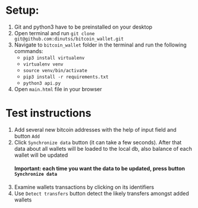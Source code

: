 # Setup:
1) Git and python3 have to be preinstalled on your desktop
2) Open terminal and run   ```git clone git@github.com:dinutss/bitcoin_wallet.git```
3) Navigate to ```bitcoin_wallet``` folder in the terminal and run the following commands:
    - ```pip3 install virtualenv```
    - ```virtualenv venv```
    - ```source venv/bin/activate```
    - ```pip3 install -r requirements.txt```
    - ```python3 api.py```
4) Open ```main.html``` file in your browser    
 
# Test instructions
1) Add several new bitcoin addresses with the help of input field and button ```Add```
2) Click ```Synchronize data``` button (it can take a few seconds).
   After that data about all wallets will be loaded to the local db, also balance of each wallet will be updated
   #### Important: each time you want the data to be updated, press button ```Synchronize data```
3) Examine wallets transactions by clicking on its identifiers
4) Use ```Detect transfers``` button detect the likely transfers amongst added wallets
